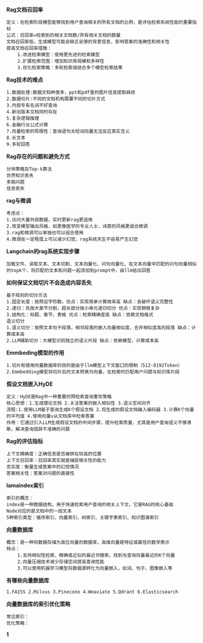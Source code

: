 **Rag文档召回率**
```
定义：在检索阶段模型能够找到用户查询相关的所有文档的比例，是评估检索系统性能的重要指标
公式：召回率=检索到的相关文档数/所有相关文档的数量
文档召回率低，生成模型可能会缺乏足够的背景信息，影响答案的准确性和相关性
提高文档召回率措施：
    1.改进检索模型：使用更先进的检索模型
    2.扩展检索范围：增加知识库规模和多样性
    3.优化检索策略：多轮检索或结合多个模型检索结果

``` 
**Rag技术的难点**
```
1.数据处理:数据文档种类多，ppt和pdf里的图片信息提取麻烦
2.数据切片:不同的文档机构需要不同的切片方式
3.内部专有名词不好查询
4.新旧版本文档同时存在
5.复杂逻辑推理
6.金融行业公式计算
7.向量检索的局限性：查询语句太短词向量无法反应真实含义
8.长文本
9.多轮回答
``` 
**Rag存在的问题和避免方式**
```
分块策略及Top-k算法
世界知识丢失
多跳问题
信息丢失
``` 
**rag与微调**
```
考虑点：
1.访问大量外部数据，实时更新rag更适用
2.改变模型输出风格，如更像医学的专业人士，诗意的风格更适合微调
3.rag和微调可以单独也可以组合使用
4.微调在一定程度上可以减少幻觉，rag系统天生不容易产生幻觉
``` 
**Langchain的rag系统实现步骤**
```
加载文件、读取文本、文本切割、文本向量化、问句向量化、在文本向量中匹配的问句向量相似的topk个，将匹配的文本和问题一起添加到prompt中，由llm给出回答
``` 
**如何保证文档切片不会造成内容丢失**
```
基于规则的切分方法
1.固定长度：按预设字符数，优点：实现简单计算效率高 缺点：会破坏语义完整性
2.递归：先按大章节分割，超长部分按小单元递归切分 优点：实现稍微复杂
3.结构化：标题、章节、表格 优点：检索精确度高 缺点：依赖文档格式
语义切分
1.语义切分：按照文本句子段落，相邻段落的嵌入向量相似度，合并相似度高的段落 缺点：计算成本高
2.LLM辅助切分：大模型识别独立的语义片段 缺点：依赖模型，计算成本高
``` 
**Emmbeding模型的作用**
```
1.切片和使用向量数据库的目的是由于llm模型上下文窗口的限制（512-8192Token）
2.Emmbedding模型将切片后的文本转换为向量，在检索时匹配用户问题与知识库片段
``` 
**假设文档嵌入HyDE**
```
定义：HyDE是Rag中一种重要的预检索查询重写策略
核心思想：1.生成理论文档 2.关注答案的嵌入相似性 3.语义空间对齐
流程:1.使用LLM基于查询生成K个假设文档 2.将生成的假设文档输入编码器 3.计算K个向量的平均值 4.使用向量v从文档库中检索答案
作用：它通过引入LLM生成假设文档的中间步骤，提升检索质量，尤其是用户查询语义不够清晰，解决查询措辞不准确的问题
``` 
**Rag的评估指标**
```
上下文精确度：正确信息是否被排在较高的位置
上下文召回率：召回率其实就是捕捉相关性的能力
忠实度：衡量生成答案中的幻觉情况
答案相关性：答案对问题的直接性
``` 
**lamaindex索引**
```
索引的概念：
index是一种数据结构，用于快速检索用户查询的相关上下文，它是RAG的核心基础
Node对应的是文档中的一段文本
5种索引类型：循序索引、向量索引、树索引、关键字表索引、知识图谱索引
``` 
**向量数据库**
```
概念：是一种将数据存储为高位向量的数据库，高维向量是特征或属性的数学表示
特点：
    1.支持相似性检索、精确或近似的最近邻搜索，找到与查询向量最近的K个向量
    2.向量压缩技术减少存储空间提高查询性能
    3.可以使用机器学习模型将数据源转化为向量嵌入，如词、句子、图像嵌入等
``` 
**有哪些向量数据库**
```
1.FAISS 2.Milvus 3.Pinecone 4.Weaviate 5.Qdrant 6.Elasticsearch 
``` 
**向量数据库的索引优化策略**
```
常见索引：
优化策略：
``` 
**1**
```

``` 